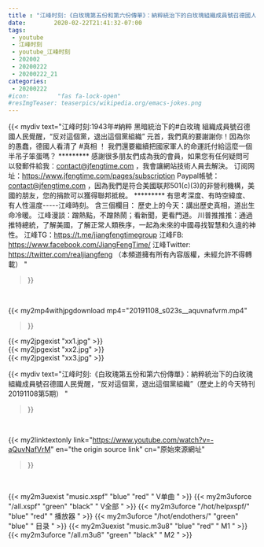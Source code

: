 ```yaml
---
title : "江峰时刻:《白玫瑰第五份和第六份傳單》：納粹統治下的白玫瑰組織成員號召德國人民覺醒，“反对這個黨，退出這個黨組織”（歷史上的今天特刊 20191108第5期） "
date:        2020-02-22T21:41:32-07:00
tags:
 - youtube
 - 江峰时刻
 - youtube_江峰时刻
 - 202002
 - 20200222
 - 20200222_21
categories:
 - 20200222
#icon:        "fas fa-lock-open"
#resImgTeaser: teaserpics/wikipedia.org/emacs-jokes.png
---
```


{{< mydiv text="江峰时刻:1943年#納粹 黑暗統治下的#白玫瑰 組織成員號召德國人民覺醒，“反对這個黨，退出這個黨組織” 元首，我們真的要謝謝你！因為你的愚蠢，德國人看清了 #真相 ！ 我們還要繼續把國家軍人的命運託付給這麼一個半吊子笨蛋嗎？     ********* 感謝很多朋友們成為我的會員，如果您有任何疑問可以發郵件給我：contact@jfengtime.com ，我會讓網站技術人員去解決。 订阅网址：https://www.jfengtime.com/pages/subscription Paypal帳號：contact@jfengtime.com ，因為我們是符合美國联邦501(c)(3)的非營利機構，美國的朋友，您的捐款可以獲得聯邦抵稅。     ********* 有思考深度、有時空緯度、有人性溫度-----江峰時刻。 含三個欄目： 歷史上的今天：講出歷史真相，道出生命冷暖。 江峰漫談：蹭熱點，不蹭熱鬧；看新聞，更看門道。 川普推推推：通過推特總統，了解美國，了解正常人類秩序，一起為未來的中國尋找智慧和久違的神性。  江峰TG：https://t.me/jiangfengtimegroup 江峰FB: https://www.facebook.com/JiangFengTime/ 江峰Twitter: https://twitter.com/realjiangfeng （本頻道擁有所有內容版權，未經允許不得轉載） "
>}}
<br>


{{< my2mp4withjpgdownload mp4="20191108_s023s__aquvnafvrm.mp4"
>}}

{{< my2jpgexist "xx1.jpg" >}}<br>
{{< my2jpgexist "xx2.jpg" >}}<br>
{{< my2jpgexist "xx3.jpg" >}}<br>



{{< mydiv text="江峰时刻:《白玫瑰第五份和第六份傳單》：納粹統治下的白玫瑰組織成員號召德國人民覺醒，“反对這個黨，退出這個黨組織”（歷史上的今天特刊 20191108第5期） "
>}}
<br>

{{< my2linktextonly link="https://www.youtube.com/watch?v=-aQuvNafVrM"
en="the origin source link" cn="原始來源網址"
>}}


<br>

{{< my2m3uexist "music.xspf"        "blue"   "red"    " V单曲 " >}} {{< my2m3uforce "/all.xspf"         "green"  "black"  " V全部 " >}} {{< my2m3uforce "/hot/helpxspf/"    "blue"   "red"    " 播放器 " >}} {{< my2m3uforce "/hot/endothers/"   "green"  "blue"   " 目录 " >}} {{< my2m3uexist "music.m3u8"        "blue"   "red"    " M1 " >}} {{< my2m3uforce "/all.m3u8"         "green"  "black"  " M2 " >}} 
